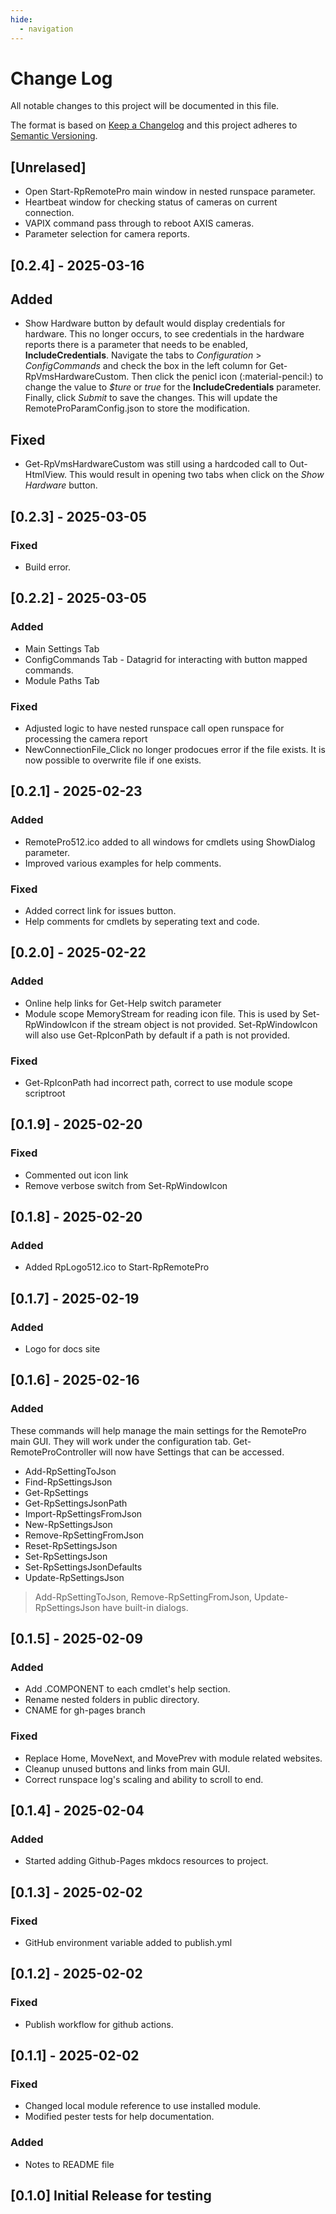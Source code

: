 ```yaml
---
hide:
  - navigation
---
```

# Change Log

All notable changes to this project will be documented in this file.

The format is based on [Keep a Changelog](http://keepachangelog.com/)
and this project adheres to [Semantic Versioning](http://semver.org/).

## [Unrelased]

- Open Start-RpRemotePro main window in nested runspace parameter.
- Heartbeat window for checking status of cameras on current connection.
- VAPIX command pass through to reboot AXIS cameras.
- Parameter selection for camera reports.

## [0.2.4] - 2025-03-16

## Added

- Show Hardware button by default would display credentials for hardware.
This no longer occurs, to see credentials in the hardware
reports there is a parameter that needs to be enabled, **IncludeCredentials**.
Navigate the tabs to *Configuration* > *ConfigCommands* and check the box in
the left column for Get-RpVmsHardwareCustom. Then click the penicl icon
(:material-pencil:) to change the value to *$ture* or *true* for
the **IncludeCredentials** parameter. Finally, click *Submit* to save the changes.
This will update the RemoteProParamConfig.json to store the modification.

## Fixed

- Get-RpVmsHardwareCustom was still using a hardcoded call to Out-HtmlView.
This would result in opening two tabs when click on the *Show Hardware* button.

## [0.2.3] - 2025-03-05

### Fixed

- Build error.

## [0.2.2] - 2025-03-05

### Added

- Main Settings Tab
- ConfigCommands Tab - Datagrid for interacting with button mapped commands.
- Module Paths Tab


### Fixed

- Adjusted logic to have nested runspace call open runspace for processing
the camera report
- NewConnectionFile_Click no longer prodocues error if the file exists.
It is now possible to overwrite file if one exists.


## [0.2.1] - 2025-02-23

### Added

- RemotePro512.ico added to all windows for cmdlets using ShowDialog parameter.
- Improved various examples for help comments.

### Fixed

- Added correct link for issues button.
- Help comments for cmdlets by seperating text and code.

## [0.2.0] - 2025-02-22

### Added

- Online help links for Get-Help switch parameter
- Module scope MemoryStream for reading icon file. This is used
by Set-RpWindowIcon if the stream object is not provided.
Set-RpWindowIcon will also use Get-RpIconPath by default if a path
is not provided.

### Fixed

- Get-RpIconPath had incorrect path, correct to use module scope scriptroot


## [0.1.9] - 2025-02-20

### Fixed

- Commented out icon link
- Remove verbose switch from Set-RpWindowIcon

## [0.1.8] - 2025-02-20

### Added

- Added RpLogo512.ico to Start-RpRemotePro

## [0.1.7] - 2025-02-19

### Added

- Logo for docs site

## [0.1.6] - 2025-02-16

### Added

These commands will help manage the main settings for the RemotePro main GUI.
They will work under the configuration tab. Get-RemoteProController will now have
Settings that can be accessed.

- Add-RpSettingToJson
- Find-RpSettingsJson
- Get-RpSettings
- Get-RpSettingsJsonPath
- Import-RpSettingsFromJson
- New-RpSettingsJson
- Remove-RpSettingFromJson
- Reset-RpSettingsJson
- Set-RpSettingsJson
- Set-RpSettingsJsonDefaults
- Update-RpSettingsJson

> Add-RpSettingToJson, Remove-RpSettingFromJson, Update-RpSettingsJson have built-in dialogs.

## [0.1.5] - 2025-02-09

### Added

- Add .COMPONENT to each cmdlet's help section.
- Rename nested folders in public directory.
- CNAME for gh-pages branch

### Fixed

- Replace Home, MoveNext, and MovePrev with module related websites.
- Cleanup unused buttons and links from main GUI.
- Correct runspace log's scaling and ability to scroll to end.

## [0.1.4] - 2025-02-04

### Added

- Started adding Github-Pages mkdocs resources to project.

## [0.1.3] - 2025-02-02

### Fixed

- GitHub environment variable added to publish.yml


## [0.1.2] - 2025-02-02

### Fixed

- Publish workflow for github actions.

## [0.1.1] - 2025-02-02

### Fixed

- Changed local module reference to use installed module.
- Modified pester tests for help documentation.

### Added

- Notes to README file


## [0.1.0] Initial Release for testing

